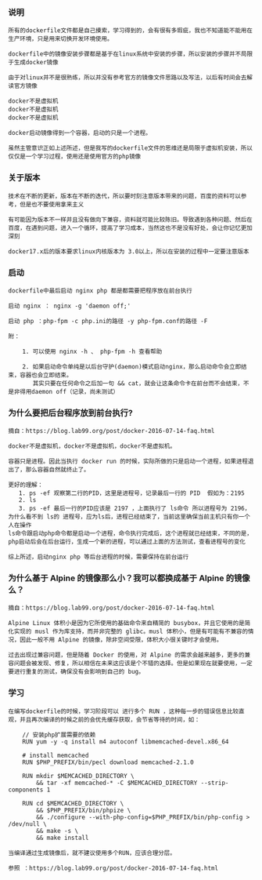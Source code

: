 ### 说明
    
    所有的dockerfile文件都是自己摸索，学习得到的，会有很有多瑕疵，我也不知道能不能用在生产环境，只是用来切换开发环境使用。
     
    dockerfile中的镜像安装步骤都是基于在linux系统中安装的步骤，所以安装的步骤并不局限于生成docker镜像
     
    由于对linux并不是很熟练，所以并没有参考官方的镜像文件思路以及写法，以后有时间会去解读官方镜像
     
    docker不是虚拟机
    docker不是虚拟机
    docker不是虚拟机
    
    docker启动镜像得到一个容器，启动的只是一个进程。
     
    虽然主管意识正如上述所述，但是我写的dockerfile文件的思维还是局限于虚拟机安装，所以仅仅是一个学习过程，使用还是使用官方的php镜像 

### 关于版本

    技术在不断的更新，版本在不断的迭代，所以要时刻注意版本带来的问题，百度的资料可以参考，但是也不要使用拿来主义
     
    有可能因为版本不一样并且没有做向下兼容，资料就可能比较陈旧。导致遇到各种问题、然后在百度，在遇到问题，进入一个循环，提高了学习成本，当然这也不是没有好处，会让你记忆更加深刻
     
    docker17.x后的版本要求linux内核版本为 3.0以上，所以在安装的过程中一定要注意版本
    
### 启动
     
    dockerfile中最后启动 nginx php 都是都需要把程序放在前台执行
     
    启动 nginx ： nginx -g 'daemon off;'
     
    启动 php ：php-fpm -c php.ini的路径 -y php-fpm.conf的路径 -F
     
    附：
    
        1. 可以使用 nginx -h 、 php-fpm -h 查看帮助 
     
        2. 如果启动命令单纯是以后台守护(daemon)模式启动nginx，那么启动命令会立即结束，容器也会立即结束。
           其实只要在任何命令之后加一句 && cat，就会让这条命令卡在前台而不会结束，不是非得用daemon off（记录，尚未测试）
          
### 为什么要把后台程序放到前台执行?
    
    摘自：https://blog.lab99.org/post/docker-2016-07-14-faq.html
     
    docker不是虚拟机，docker不是虚拟机，docker不是虚拟机。
         
    容器只是进程。因此当执行 docker run 的时候，实际所做的只是启动一个进程，如果进程退出了，那么容器自然就终止了。
     
    更好的理解：
       1. ps -ef 观察第二行的PID，这里是进程号，记录最后一行的 PID  假如为：2195
       2. ls
       3. ps -ef 最后一行的PID应该是 2197 ，上面执行了 ls命令 所以进程号为 2196，为什么看不到 ls的 进程号，应为ls后，进程已经结束了，当前这里确保当前主机只有你一个人在操作
    ls命令跟启动php命令都是启动一个进程，命令执行完成后，这个进程就已经结束，不同的是，php启动后会在后台运行，生成一个新的进程，可以通过上面的方法测试，查看进程号的变化
     
    综上所述，启动nginx php 等后台进程的时候，需要保持在前台运行
    
### 为什么基于 Alpine 的镜像那么小？我可以都换成基于 Alpine 的镜像么？ 

    摘自：https://blog.lab99.org/post/docker-2016-07-14-faq.html  
   
    Alpine Linux 体积小是因为它所使用的基础命令来自精简的 busybox，并且它使用的是简化实现的 musl 作为库支持，而并非完整的 glibc。musl 体积小，但是有可能有不兼容的情况，因此一般不用 Alpine 的镜像，除非空间受限，体积大小很关键时才会使用。
    
    过去出现过兼容问题，但是随着 Docker 的使用，对 Alpine 的需求会越来越多，更多的兼容问题会被发现、修复，所以相信在未来这应该是个不错的选择。但是如果现在就要使用，一定要进行重复的测试，确保没有会影响到自己的 bug。
    
### 学习
    
    在编写dockerfile的时候，学习阶段可以 进行多个 RUN ，这种每一步的错误信息比较直观，并且再次编译的时候之前的会优先缓存获取，会节省等待的时间，如：
        
        // 安装php扩展需要的依赖
        RUN yum -y -q install m4 autoconf libmemcached-devel.x86_64
        
        # install memcached
        RUN $PHP_PREFIX/bin/pecl download memcached-2.1.0
        
        RUN mkdir $MEMCACHED_DIRECTORY \
            && tar -xf memcached-* -C $MEMCACHED_DIRECTORY --strip-components 1
        
        RUN cd $MEMCACHED_DIRECTORY \
            && $PHP_PREFIX/bin/phpize \
            && ./configure --with-php-config=$PHP_PREFIX/bin/php-config > /dev/null \
            && make -s \
            && make install
    
    当编译通过生成镜像后，就不建议使用多个RUN，应该合理分层。
    
    参照 ：https://blog.lab99.org/post/docker-2016-07-14-faq.html 